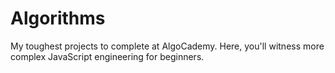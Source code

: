 # Algorithms
My toughest projects to complete at AlgoCademy.
Here, you'll witness more complex JavaScript engineering for beginners.
